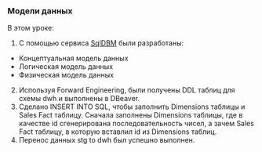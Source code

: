 ### Модели данных

В этом уроке:
1. С помощью сервиса [SqlDBM](https://sqldbm.com/Home/) были разработаны:
  * Концептуальная модель данных
  * Логическая модель данных
  * Физическая модель данных
2. Используя Forward Engineering, были получены DDL таблиц для схемы dwh и выполнены в DBeaver.
3. Сделано INSERT INTO SQL, чтобы заполнить Dimensions таблицы и Sales Fact таблицу. Сначала заполнены Dimensions таблицы, где в качестве id сгенерирована последовательность чисел, а зачем Sales Fact таблицу, в которую вставлил id из Dimensions таблиц. 
4. Перенос данных stg to dwh был успешно выполнен.


